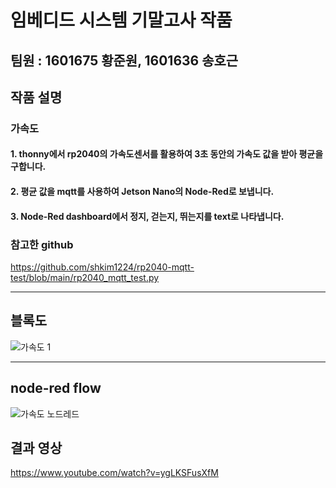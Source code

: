 # 임베디드 시스템 기말고사 작품
## 팀원 : 1601675 황준원, 1601636 송호근

## 작품 설명
### 가속도
#### 1. thonny에서 rp2040의 가속도센서를 활용하여 3초 동안의 가속도 값을 받아 평균을 구합니다.
#### 2. 평균 값을 mqtt를 사용하여 Jetson Nano의 Node-Red로 보냅니다.
#### 3. Node-Red dashboard에서 정지, 걷는지, 뛰는지를 text로 나타냅니다.

### 참고한 github
https://github.com/shkim1224/rp2040-mqtt-test/blob/main/rp2040_mqtt_test.py
___
## 블록도
![가속도 1](https://user-images.githubusercontent.com/65066914/174581879-80626918-39c4-4e14-9eec-4355b1cfd57a.PNG)
___

## node-red flow
![가속도 노드레드](https://user-images.githubusercontent.com/65066914/174582831-d46b6292-9dac-4f29-b364-b0d5b69ec47c.PNG)

## 결과 영상
https://www.youtube.com/watch?v=ygLKSFusXfM
